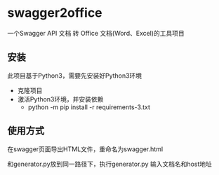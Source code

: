 # swagger2office
一个Swagger API 文档 转 Office 文档(Word、Excel)的工具项目

## 安装
此项目基于Python3，需要先安装好Python3环境

- 克隆项目
- 激活Python3环境，并安装依赖
  - python -m pip install -r requirements-3.txt

## 使用方式

在swagger页面导出HTML文件，重命名为swagger.html

和generator.py放到同一路径下，执行generator.py 输入文档名和host地址
